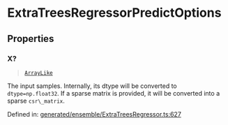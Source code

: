 # ExtraTreesRegressorPredictOptions

## Properties

### X?

> [`ArrayLike`](../types/ArrayLike.md)

The input samples. Internally, its dtype will be converted to `dtype=np.float32`. If a sparse matrix is provided, it will be converted into a sparse `csr\_matrix`.

Defined in:  [generated/ensemble/ExtraTreesRegressor.ts:627](https://github.com/transitive-bullshit/scikit-learn-ts/blob/92ab806/packages/sklearn/src/generated/ensemble/ExtraTreesRegressor.ts#L627)

